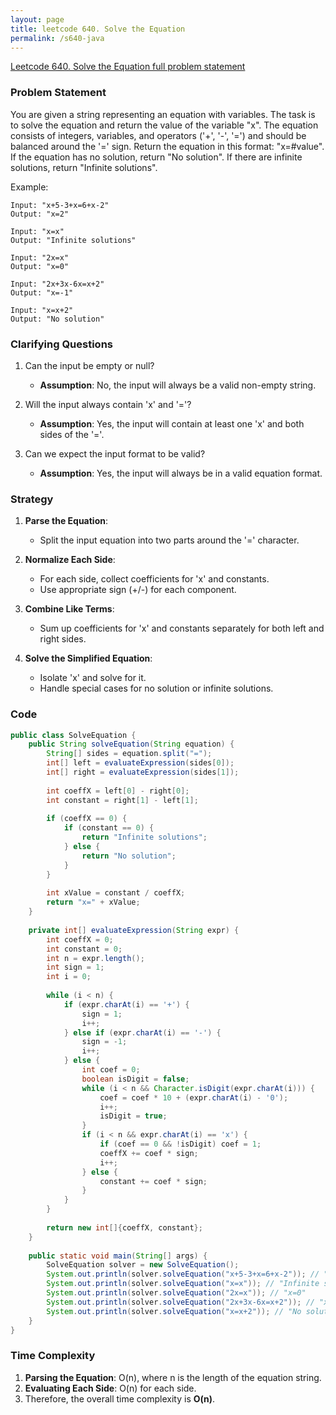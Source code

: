 ```yaml
---
layout: page
title: leetcode 640. Solve the Equation
permalink: /s640-java
---
```

[Leetcode 640. Solve the Equation full problem statement](https://algoadvance.github.io/algoadvance/l640)
### Problem Statement

You are given a string representing an equation with variables. The task is to solve the equation and return the value of the variable "x". The equation consists of integers, variables, and operators ('+', '-', '=') and should be balanced around the '=' sign. Return the equation in this format: "x=#value". If the equation has no solution, return "No solution". If there are infinite solutions, return "Infinite solutions".

Example:
```
Input: "x+5-3+x=6+x-2"
Output: "x=2"

Input: "x=x"
Output: "Infinite solutions"

Input: "2x=x"
Output: "x=0"

Input: "2x+3x-6x=x+2"
Output: "x=-1"

Input: "x=x+2"
Output: "No solution"
```

### Clarifying Questions

1. Can the input be empty or null?
   - **Assumption**: No, the input will always be a valid non-empty string.

2. Will the input always contain 'x' and '='?
   - **Assumption**: Yes, the input will contain at least one 'x' and both sides of the '='.

3. Can we expect the input format to be valid?
   - **Assumption**: Yes, the input will always be in a valid equation format.

### Strategy

1. **Parse the Equation**:
   - Split the input equation into two parts around the '=' character.

2. **Normalize Each Side**:
   - For each side, collect coefficients for 'x' and constants.
   - Use appropriate sign (+/-) for each component.

3. **Combine Like Terms**:
   - Sum up coefficients for 'x' and constants separately for both left and right sides.

4. **Solve the Simplified Equation**:
   - Isolate 'x' and solve for it.
   - Handle special cases for no solution or infinite solutions.

### Code
```java
public class SolveEquation {
    public String solveEquation(String equation) {
        String[] sides = equation.split("=");
        int[] left = evaluateExpression(sides[0]);
        int[] right = evaluateExpression(sides[1]);
        
        int coeffX = left[0] - right[0];
        int constant = right[1] - left[1];
        
        if (coeffX == 0) {
            if (constant == 0) {
                return "Infinite solutions";
            } else {
                return "No solution";
            }
        }
        
        int xValue = constant / coeffX;
        return "x=" + xValue;
    }
    
    private int[] evaluateExpression(String expr) {
        int coeffX = 0;
        int constant = 0;
        int n = expr.length();
        int sign = 1;
        int i = 0;
        
        while (i < n) {
            if (expr.charAt(i) == '+') {
                sign = 1;
                i++;
            } else if (expr.charAt(i) == '-') {
                sign = -1;
                i++;
            } else {
                int coef = 0;
                boolean isDigit = false;
                while (i < n && Character.isDigit(expr.charAt(i))) {
                    coef = coef * 10 + (expr.charAt(i) - '0');
                    i++;
                    isDigit = true;
                }
                if (i < n && expr.charAt(i) == 'x') {
                    if (coef == 0 && !isDigit) coef = 1;
                    coeffX += coef * sign;
                    i++;
                } else {
                    constant += coef * sign;
                }
            }
        }
        
        return new int[]{coeffX, constant};
    }
    
    public static void main(String[] args) {
        SolveEquation solver = new SolveEquation();
        System.out.println(solver.solveEquation("x+5-3+x=6+x-2")); // "x=2"
        System.out.println(solver.solveEquation("x=x")); // "Infinite solutions"
        System.out.println(solver.solveEquation("2x=x")); // "x=0"
        System.out.println(solver.solveEquation("2x+3x-6x=x+2")); // "x=-1"
        System.out.println(solver.solveEquation("x=x+2")); // "No solution"
    }
}
```

### Time Complexity

1. **Parsing the Equation**: O(n), where n is the length of the equation string.
2. **Evaluating Each Side**: O(n) for each side.
3. Therefore, the overall time complexity is **O(n)**.